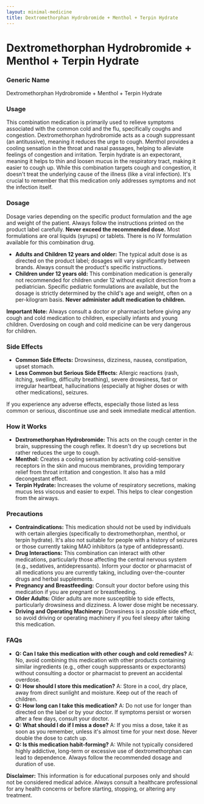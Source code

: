 ```yaml
---
layout: minimal-medicine
title: Dextromethorphan Hydrobromide + Menthol + Terpin Hydrate
---
```


# Dextromethorphan Hydrobromide + Menthol + Terpin Hydrate
### Generic Name
Dextromethorphan Hydrobromide + Menthol + Terpin Hydrate

### Usage

This combination medication is primarily used to relieve symptoms associated with the common cold and the flu, specifically coughs and congestion.  Dextromethorphan hydrobromide acts as a cough suppressant (an antitussive), meaning it reduces the urge to cough. Menthol provides a cooling sensation in the throat and nasal passages, helping to alleviate feelings of congestion and irritation.  Terpin hydrate is an expectorant, meaning it helps to thin and loosen mucus in the respiratory tract, making it easier to cough up.  While this combination targets cough and congestion, it doesn't treat the underlying cause of the illness (like a viral infection).  It's crucial to remember that this medication only addresses symptoms and not the infection itself.

### Dosage

Dosage varies depending on the specific product formulation and the age and weight of the patient.  Always follow the instructions printed on the product label carefully.  **Never exceed the recommended dose.**  Most formulations are oral liquids (syrups) or tablets.  There is no IV formulation available for this combination drug.

* **Adults and Children 12 years and older:** The typical adult dose is as directed on the product label; dosages will vary significantly between brands.  Always consult the product's specific instructions.
* **Children under 12 years old:** This combination medication is generally not recommended for children under 12 without explicit direction from a pediatrician.  Specific pediatric formulations are available, but the dosage is strictly determined by the child's age and weight, often on a per-kilogram basis.  **Never administer adult medication to children.**

**Important Note:**  Always consult a doctor or pharmacist before giving any cough and cold medication to children, especially infants and young children. Overdosing on cough and cold medicine can be very dangerous for children.


### Side Effects

* **Common Side Effects:** Drowsiness, dizziness, nausea, constipation, upset stomach.
* **Less Common but Serious Side Effects:**  Allergic reactions (rash, itching, swelling, difficulty breathing), severe drowsiness, fast or irregular heartbeat, hallucinations (especially at higher doses or with other medications), seizures.


If you experience any adverse effects, especially those listed as less common or serious, discontinue use and seek immediate medical attention.


### How it Works

* **Dextromethorphan Hydrobromide:** This acts on the cough center in the brain, suppressing the cough reflex.  It doesn't dry up secretions but rather reduces the urge to cough.
* **Menthol:** Creates a cooling sensation by activating cold-sensitive receptors in the skin and mucous membranes, providing temporary relief from throat irritation and congestion. It also has a mild decongestant effect.
* **Terpin Hydrate:** Increases the volume of respiratory secretions, making mucus less viscous and easier to expel. This helps to clear congestion from the airways.


### Precautions

* **Contraindications:**  This medication should not be used by individuals with certain allergies (specifically to dextromethorphan, menthol, or terpin hydrate). It's also not suitable for people with a history of seizures or those currently taking MAO inhibitors (a type of antidepressant).
* **Drug Interactions:**  This combination can interact with other medications, particularly those affecting the central nervous system (e.g., sedatives, antidepressants).  Inform your doctor or pharmacist of all medications you are currently taking, including over-the-counter drugs and herbal supplements.
* **Pregnancy and Breastfeeding:**  Consult your doctor before using this medication if you are pregnant or breastfeeding.
* **Older Adults:**  Older adults are more susceptible to side effects, particularly drowsiness and dizziness.  A lower dose might be necessary.
* **Driving and Operating Machinery:**  Drowsiness is a possible side effect, so avoid driving or operating machinery if you feel sleepy after taking this medication.


### FAQs

* **Q: Can I take this medication with other cough and cold remedies?** A:  No, avoid combining this medication with other products containing similar ingredients (e.g., other cough suppressants or expectorants) without consulting a doctor or pharmacist to prevent an accidental overdose.
* **Q: How should I store this medication?** A: Store in a cool, dry place, away from direct sunlight and moisture. Keep out of the reach of children.
* **Q: How long can I take this medication?** A:  Do not use for longer than directed on the label or by your doctor. If symptoms persist or worsen after a few days, consult your doctor.
* **Q:  What should I do if I miss a dose?** A:  If you miss a dose, take it as soon as you remember, unless it's almost time for your next dose. Never double the dose to catch up.
* **Q: Is this medication habit-forming?** A:  While not typically considered highly addictive, long-term or excessive use of dextromethorphan can lead to dependence.  Always follow the recommended dosage and duration of use.


**Disclaimer:** This information is for educational purposes only and should not be considered medical advice. Always consult a healthcare professional for any health concerns or before starting, stopping, or altering any treatment.

